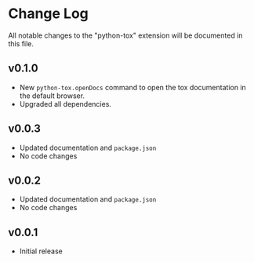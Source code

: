 # Change Log

All notable changes to the "python-tox" extension will be documented in this file.

## v0.1.0

- New `python-tox.openDocs` command to open the tox documentation in the
  default browser.
- Upgraded all dependencies.

## v0.0.3

- Updated documentation and `package.json`
- No code changes

## v0.0.2

- Updated documentation and `package.json`
- No code changes

## v0.0.1

- Initial release
